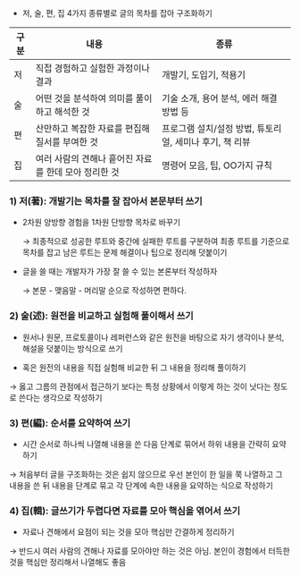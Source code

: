 - 저, 술, 편, 집 4가지 종류별로 글의 목차를 잡아 구조화하기

| 구분 | 내용 | 종류 |
| --- | --- | --- |
| 저 | 직접 경험하고 실험한 과정이나 결과 | 개발기, 도입기, 적용기 |
| 술 | 어떤 것을 분석하여 의미를 풀이하고 해석한 것 | 기술 소개, 용어 분석, 에러 해결 방법 등 |
| 편 | 산만하고 복잡한 자료를 편집해 질서를 부여한 것 | 프로그램 설치/설정 방법, 튜토리얼, 세미나 후기, 책 리뷰 |
| 집 | 여러 사람의 견해나 흩어진 자료를 한데 모아 정리한 것 | 명령어 모음, 팁, OO가지 규칙 |

### 1) 저(著): 개발기는 목차를 잘 잡아서 본문부터 쓰기

- 2차원 양방향 경험을 1차원 단방향 목차로 바꾸기

    → 최종적으로 성공한 루트와 중간에 실패한 루트를 구분하여 최종 루트를 기준으로 목차를 잡고 남은 루트는 문제 해결이나 팁으로 정리해 덧붙이기

- 글을 쓸 때는 개발자가 가장 잘 쓸 수 있는 본론부터 작성하자

    → 본문 - 맺음말 - 머리말 순으로 작성하면 편하다.

### 2) 술(述): 원전을 비교하고 실험해 풀이해서 쓰기

- 원서나 원문, 프로토콜이나 레퍼런스와 같은 원전을 바탕으로 자기 생각이나 분석, 해설을 덧붙이는 방식으로 쓰기

- 혹은 원전의 내용을 직접 실험해 비교한 뒤 그 내용을 정리해 풀이하기

→ 옳고 그름의 관점에서 접근하기 보다는 특정 상황에서 이렇게 하는 것이 낫다는 정도로 쓴다는 생각으로 작성하기

### 3) 편(編): 순서를 요약하여 쓰기

- 시간 순서로 하나씩 나열해 내용을 쓴 다음 단계로 묶어서 하위 내용을 간략히 요약하기

→ 처음부터 글을 구조화하는 것은 쉽지 않으므로 우선 본인이 한 일을 쭉 나열하고 그 내용을 쓴 뒤 내용을 단계로 묶고 각 단계에 속한 내용을 요약하는 식으로 작성하기

### 4) 집(輯): 글쓰기가 두렵다면 자료를 모아 핵심을 엮어서 쓰기

- 자료나 견해에서 요점이 되는 것을 모아 핵심만 간결하게 정리하기

→ 반드시 여러 사람의 견해나 자료를 모아야만 하는 것은 아님. 본인이 경험에서 터득한 것을 핵심만 정리해서 나열해도 좋음